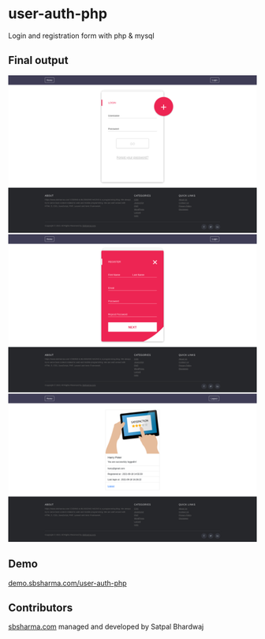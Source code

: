 # user-auth-php
Login and registration form with php &amp; mysql

## Final output

![](login.png)
![](signup.png)
![](dashboard.png)

## Demo
[demo.sbsharma.com/user-auth-php](https://demo.sbsharma.com/user-auth-php)

## Contributors

[sbsharma.com](https://sbsharma.com/) managed and developed by Satpal Bhardwaj
